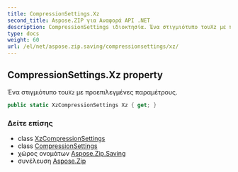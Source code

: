 ```yaml
---
title: CompressionSettings.Xz
second_title: Aspose.ZIP για Αναφορά API .NET
description: CompressionSettings ιδιοκτησία. Ένα στιγμιότυπο τουXz με προεπιλεγμένες παραμέτρους.
type: docs
weight: 60
url: /el/net/aspose.zip.saving/compressionsettings/xz/
---
```

## CompressionSettings.Xz property

Ένα στιγμιότυπο του`Xz` με προεπιλεγμένες παραμέτρους.

```csharp
public static XzCompressionSettings Xz { get; }
```

### Δείτε επίσης

* class [XzCompressionSettings](../../xzcompressionsettings/)
* class [CompressionSettings](../)
* χώρος ονομάτων [Aspose.Zip.Saving](../../compressionsettings/)
* συνέλευση [Aspose.Zip](../../../)


